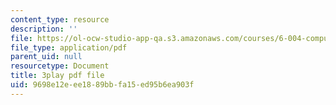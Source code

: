 ```yaml
---
content_type: resource
description: ''
file: https://ol-ocw-studio-app-qa.s3.amazonaws.com/courses/6-004-computation-structures-spring-2017/9698e12eee1889bbfa15ed95b6ea903f_dLeI7A7VezQ.pdf
file_type: application/pdf
parent_uid: null
resourcetype: Document
title: 3play pdf file
uid: 9698e12e-ee18-89bb-fa15-ed95b6ea903f
---
```

